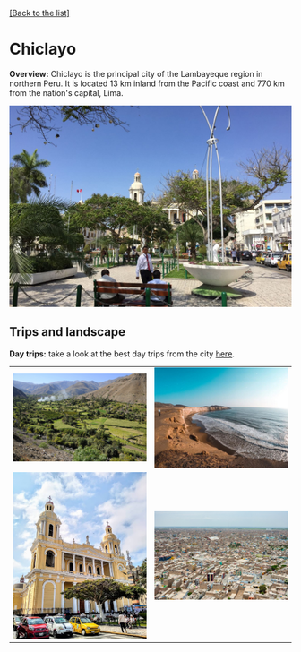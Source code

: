 [[Back to the list]](city_list.md)
# Chiclayo
**Overview:** Chiclayo  is the principal city of the Lambayeque region in northern Peru. It is located 13 km  inland from the Pacific coast and 770 km  from the nation's capital, Lima.


![Chiclayo tourist view](resources/Chiclayo_view.jpg)
## Trips and landscape
**Day trips:** take a look at the best day trips from the city [here](https://www.viator.com/Chiclayo-tours/Day-Trips-and-Excursions/d5464-g5).

|  |  |
| --- | --- |
| ![landscape image](resources/Chiclayo_landscape_0.jpg) | ![landscape image](resources/Chiclayo_landscape_1.jpg) |
| ![landscape image](resources/Chiclayo_landscape_2.jpg) | ![landscape image](resources/Chiclayo_landscape_3.jpg) |
